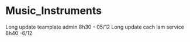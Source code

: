 # Music_Instruments
Long update teamplate admin 8h30 - 05/12
Long update cach lam service 8h40 -6/12
